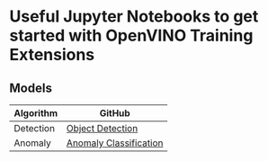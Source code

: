 # Useful Jupyter Notebooks to get started with OpenVINO Training Extensions

## Models

| Algorithm | GitHub                                                 |
| --------- | ------------------------------------------------------ |
| Detection | [Object Detection](detection/train.ipynb)              |
| Anomaly   | [Anomaly Classification](anomaly/classification.ipynb) |
